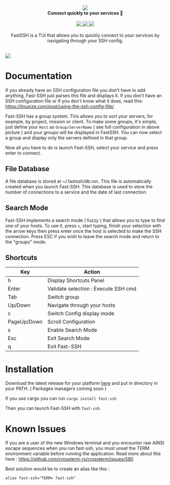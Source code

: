 <div align="center">
    <img src="https://i.imgur.com/4Mb6msT.png" />
    <br/>
    <b>Connect quickly to your services 🚀</b>
    <br/>
    <br/>
    <a href="https://github.com/Julien-R44/fash-ssh/actions/workflows/release.yml">
        <img src="https://github.com/Julien-R44/fast-ssh/actions/workflows/release.yml/badge.svg" />
    </a>
    <a href="https://crates.io/crates/fast-ssh">
        <img src="https://img.shields.io/crates/v/fast-ssh.svg" />
    </a>
    <img src="https://img.shields.io/crates/l/fast-ssh.svg">
    <br/>
    <br/>
    <div>
        FastSSH is a TUI that allows you to quickly connect to your services by navigating through your SSH config.
    </div>
    <br/>
</div>

![](https://i.imgur.com/pVf2hES.png)

# Documentation
If you already have an SSH configuration file you don't have to add anything, Fast-SSH just parses this file and displays it. 
If you don't have an SSH configuration file or if you don't know what it does, read this: https://linuxize.com/post/using-the-ssh-config-file/

Fast-SSH has a group system. This allows you to sort your servers, for example, by project, mission or client.
To make some groups, it's simple, just define your `Host` as `Group/ServerName` ( see full configuration in above picture ) and your groups will be displayed in FastSSH. You can now select a group and display only the servers defined in that group.

Now all you have to do is launch Fast-SSH, select your service and press enter to connect.

## File Database
A file database is stored at ~/.fastssh/db.ron. This file is automatically created when you launch Fast-SSH. 
This database is used to store the number of connections to a service and the date of last connection.

## Search Mode
Fast-SSH implements a search mode ( fuzzy ) that allows you to type to find one of your hosts. To use it, press `s`, start typing, finish your selection with the arrow keys then press enter once the host is selected to make the SSH connection. Press ESC if you wish to leave the search mode and return to the "groups" mode.

## Shortcuts
| Key           | Action                               |
| ------------- | -------------                        |
| h             | Display Shortcuts Panel              |
| Enter         | Validate selection : Execute SSH cmd |
| Tab           | Switch group                         |
| Up/Down       | Navigate through your hosts          |
| c             | Switch Config display mode           |
| PageUp/Down   | Scroll Configuration                 |
| s             | Enable Search Mode                   |
| Esc           | Exit Search Mode                     |
| q             | Exit Fast-SSH                        |



# Installation
Download the latest release for your platform [here](https://github.com/Julien-R44/fast-ssh/releases) and put in directory in your PATH. ( Packages managers coming soon )

If you use cargo you can run `cargo install fast-ssh`

Then you can launch Fast-SSH with `fast-ssh`. 

# Known Issues
If you are a user of the new Windows terminal and you encounter raw AINSI escape sequences when you run fast-ssh, you must unset the TERM environment variable before running the application. Read more about this here : https://github.com/crossterm-rs/crossterm/issues/580

Best solution would be to create an alias like this : 
```
alias fast-ssh="TERM= fast-ssh"
```
